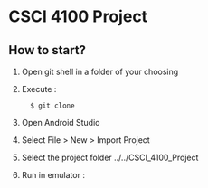 # CSCI 4100 Project


## How to start?
1. Open git shell in a folder of your choosing
2. Execute :

         $ git clone
         
3. Open Android Studio
4. Select File > New > Import Project
5. Select the project folder ../../CSCI_4100_Project
6. Run in emulator :
